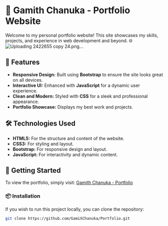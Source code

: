 # 💼 Gamith Chanuka - Portfolio Website

Welcome to my personal portfolio website! This site showcases my skills, projects, and experience in web development and beyond. 🌐
![Uploading 2422655 copy 24.png…]()

## 🌟 Features

- **Responsive Design:** Built using **Bootstrap** to ensure the site looks great on all devices.
- **Interactive UI:** Enhanced with **JavaScript** for a dynamic user experience.
- **Clean and Modern:** Styled with **CSS** for a sleek and professional appearance.
- **Portfolio Showcase:** Displays my best work and projects.

## 🛠️ Technologies Used

- **HTML5:** For the structure and content of the website.
- **CSS3:** For styling and layout.
- **Bootstrap:** For responsive design and layout.
- **JavaScript:** For interactivity and dynamic content.

## 🚀 Getting Started

To view the portfolio, simply visit: [Gamith Chanuka - Portfolio](https://gamithchanuka.online/)

### 📦 Installation

If you wish to run this project locally, you can clone the repository:

```bash
git clone https://github.com/GamiXChanuka/Portfolio.git

